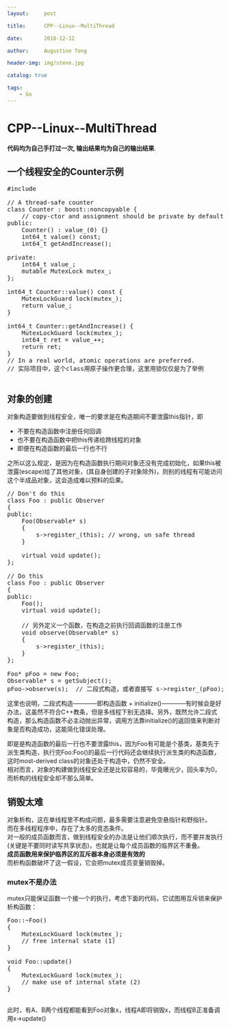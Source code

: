 ```yaml
---
layout:     post

title:      CPP--Linux--MultiThread

date:       2018-12-12

author:     Augustine Tong

header-img: img/steve.jpg

catalog: true

tags:
    - Go
---
```


# CPP--Linux--MultiThread
**代码均为自己手打过一次, 输出结果均为自己的输出结果**.  

## 一个线程安全的Counter示例
<pre>
#include <cstdint>

// A thread-safe counter
class Counter : boost::noncopyable {
    // copy-ctor and assignment should be private by default for a class.
public:
    Counter() : value_(0) {}
    int64_t value() const;
    int64_t getAndIncrease();

private:
    int64_t value_;
    mutable MutexLock mutex_;
};

int64_t Counter::value() const {
    MutexLockGuard lock(mutex_);
    return value_;
}

int64_t Counter::getAndIncrease() {
    MutexLockGuard lock(mutex_);
    int64_t ret = value_++;
    return ret;
}
// In a real world, atomic operations are preferred.
// 实际项目中，这个class用原子操作更合理，这里用锁仅仅是为了举例

</pre>

## 对象的创建
对象构造要做到线程安全，唯一的要求是在构造期间不要泄露this指针，即    
- 不要在构造函数中注册任何回调  
- 也不要在构造函数中把this传递给跨线程的对象  
- 即便在构造函数的最后一行也不行  

之所以这么规定，是因为在构造函数执行期间对象还没有完成初始化，如果this被泄露(escape)给了其他对象，(其自身创建的子对象除外)，则别的线程有可能访问这个半成品对象，这会造成难以预料的后果。  

<pre>
// Don't do this
class Foo : public Observer
{
public:
    Foo(Observable* s)
    {
        s->register_(this); // wrong, un safe thread
    }

    virtual void update();
};

// Do this
class Foo : public Observer
{
public:
    Foo();
    virtual void update();

    // 另外定义一个函数，在构造之前执行回调函数的注册工作
    void observe(Observable* s)
    {
        s->register_(this);
    }
};

Foo* pFoo = new Foo;
Observable* s = getSubject();
pFoo->observe(s);  // 二段式构造，或者直接写 s->register_(pFoo);
</pre>

这里也说明，二段式构造————即构造函数 + initialize()————有时候会是好办法，这虽然不符合C++教条，但是多线程下别无选择。另外，既然允许二段式构造，那么构造函数不必主动抛出异常，调用方法靠initialize()的返回值来判断对象是否构造成功，这能简化错误处理。   

即是是构造函数的最后一行也不要泄露this，因为Foo有可能是个基类，基类先于派生类构造，执行完Foo:Foo()的最后一行代码还会继续执行派生类的构造函数，这时most-derived class的对象还处于构造中，仍然不安全。  
相对而言，对象的构建做到线程安全还是比较容易的，毕竟曝光少，回头率为0，而析构的线程安全却不那么简单。

## 销毁太难
对象析构，这在单线程里不构成问题，最多需要注意避免空悬指针和野指针。  
而在多线程程序中，存在了太多的竞态条件。  
对一般的成员函数而言，做到线程安全的办法是让他们顺次执行，而不要并发执行(关键是不要同时读写共享状态)，也就是让每个成员函数的临界区不重叠。  
**成员函数用来保护临界区的互斥器本身必须是有效的**   
而析构函数破坏了这一假设，它会把mutex成员变量销毁掉。  

### mutex不是办法
mutex只能保证函数一个接一个的执行，考虑下面的代码，它试图用互斥锁来保护析构函数：
<pre>
Foo::~Foo()
{
    MutexLockGuard lock(mutex_);
    // free internal state (1)
}

void Foo::update() 
{
    MutexLockGuard lock(mutex_);
    // make use of internal state (2)
}

</pre>

此时，有A、B两个线程都能看到Foo对象x，线程A即将销毁x，而线程B正准备调用x->update()











